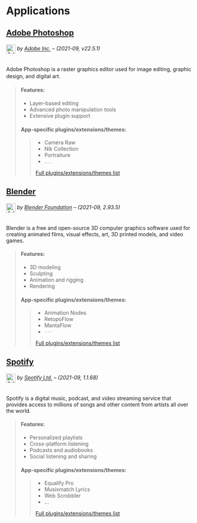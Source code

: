 # Applications

## [Adobe Photoshop](https://www.adobe.com/products/photoshop.html)

###### <img src="https://upload.wikimedia.org/wikipedia/commons/thumb/a/af/Adobe_Photoshop_CC_icon.svg/1200px-Adobe_Photoshop_CC_icon.svg.png" alt="Adobe Photoshop Logo" width="25" style="vertical-align: middle;"> *by [Adobe Inc.](https://www.adobe.com)* – (2021-09, v22.5.1)

Adobe Photoshop is a raster graphics editor used for image editing, graphic design, and digital art.
ㅤㅤ 
> #### Features:
> - Layer-based editing
> - Advanced photo manipulation tools
> - Extensive plugin support
> 
> #### App-specific plugins/extensions/themes:
> > - Camera Raw
> > - Nik Collection
> > - Portraiture
> > - . . .
> > 
> > [Full plugins/extensions/themes list](https://exchange.adobe.com/creativecloud/photography?filters=adobe-photoshop-cc&order=popularity)

## [Blender](https://www.blender.org/) 

###### <img src="https://upload.wikimedia.org/wikipedia/commons/thumb/0/0c/Blender_logo_no_text.svg/1024px-Blender_logo_no_text.svg.png" alt="Adobe Photoshop Logo" width="25" style="vertical-align: middle;"> *by [Blender Foundation](https://www.blender.org/foundation/)* – (2021-09, 2.93.5)

Blender is a free and open-source 3D computer graphics software used for creating animated films, visual effects, art, 3D printed models, and video games.

> #### Features:
> - 3D modeling
> - Sculpting
> - Animation and rigging
> - Rendering
> 
> #### App-specific plugins/extensions/themes:
> > - Animation Nodes
> > - RetopoFlow
> > - MantaFlow
> > - · · ·
> > 
> > [Full plugins/extensions/themes list](https://blendermarket.com/categories/blender?sortBy=popular)

## [Spotify](https://www.spotify.com/)

###### <img src="https://upload.wikimedia.org/wikipedia/commons/thumb/1/19/Spotify_logo_without_text.svg/768px-Spotify_logo_without_text.svg.png" alt="Adobe Photoshop Logo" width="25" style="vertical-align: middle;"> *by [Spotify Ltd.](https://www.spotify.com)* – (2021-09, 1.1.68)

Spotify is a digital music, podcast, and video streaming service that provides access to millions of songs and other content from artists all over the world.

> #### Features:
> - Personalized playlists
> - Cross-platform listening
> - Podcasts and audiobooks
> - Social listening and sharing
> 
> #### App-specific plugins/extensions/themes:
> > - Equalify Pro
> > - Musixmatch Lyrics
> > - Web Scrobbler
> > - ...
> > 
> > [Full plugins/extensions/themes list](https://community.spotify.com/t5/Spotify-Ideas/ct-p/newideas)
